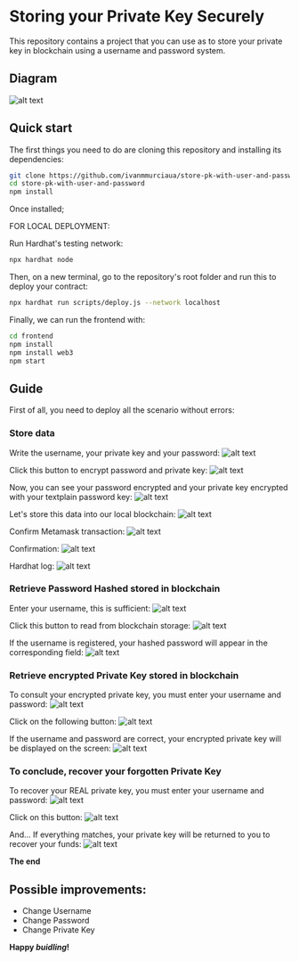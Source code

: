 # Storing your Private Key Securely

This repository contains a project that you can use as to store your private key in blockchain using a username and password system.

## Diagram
![alt text](https://github.com/ivanmmurciaua/store-pk-with-user-and-password/blob/main/images/diagram.png?raw=true)

## Quick start

The first things you need to do are cloning this repository and installing its
dependencies:

```sh
git clone https://github.com/ivanmmurciaua/store-pk-with-user-and-password
cd store-pk-with-user-and-password
npm install
```

Once installed;

FOR LOCAL DEPLOYMENT:

Run Hardhat's testing network:

```sh
npx hardhat node
```

Then, on a new terminal, go to the repository's root folder and run this to
deploy your contract:

```sh
npx hardhat run scripts/deploy.js --network localhost
```

Finally, we can run the frontend with:

```sh
cd frontend
npm install
npm install web3
npm start
```

## Guide

First of all, you need to deploy all the scenario without errors:

### Store data

Write the username, your private key and your password:
![alt text](https://github.com/ivanmmurciaua/store-pk-with-user-and-password/blob/main/images/tutorial/store_1.jpg?raw=true)

Click this button to encrypt password and private key:
![alt text](https://github.com/ivanmmurciaua/store-pk-with-user-and-password/blob/main/images/tutorial/store_2.jpg?raw=true)

Now, you can see your password encrypted and your private key encrypted with your textplain password key:
![alt text](https://github.com/ivanmmurciaua/store-pk-with-user-and-password/blob/main/images/tutorial/store_3.jpg?raw=true)

Let's store this data into our local blockchain:
![alt text](https://github.com/ivanmmurciaua/store-pk-with-user-and-password/blob/main/images/tutorial/store_4.jpg?raw=true)

Confirm Metamask transaction:
![alt text](https://github.com/ivanmmurciaua/store-pk-with-user-and-password/blob/main/images/tutorial/store_5.jpg?raw=true)

Confirmation:
![alt text](https://github.com/ivanmmurciaua/store-pk-with-user-and-password/blob/main/images/tutorial/store_6.jpg?raw=true)

Hardhat log:
![alt text](https://github.com/ivanmmurciaua/store-pk-with-user-and-password/blob/main/images/tutorial/store_7.jpg?raw=true)

### Retrieve Password Hashed stored in blockchain

Enter your username, this is sufficient:
![alt text](https://github.com/ivanmmurciaua/store-pk-with-user-and-password/blob/main/images/tutorial/password_1.jpg?raw=true)

Click this button to read from blockchain storage:
![alt text](https://github.com/ivanmmurciaua/store-pk-with-user-and-password/blob/main/images/tutorial/password_2.jpg?raw=true)

If the username is registered, your hashed password will appear in the corresponding field:
![alt text](https://github.com/ivanmmurciaua/store-pk-with-user-and-password/blob/main/images/tutorial/password_3.jpg?raw=true)

### Retrieve encrypted Private Key stored in blockchain

To consult your encrypted private key, you must enter your username and password:
![alt text](https://github.com/ivanmmurciaua/store-pk-with-user-and-password/blob/main/images/tutorial/aespk_1.jpg?raw=true)

Click on the following button:
![alt text](https://github.com/ivanmmurciaua/store-pk-with-user-and-password/blob/main/images/tutorial/aespk_2.jpg?raw=true)

If the username and password are correct, your encrypted private key will be displayed on the screen:
![alt text](https://github.com/ivanmmurciaua/store-pk-with-user-and-password/blob/main/images/tutorial/aespk_3.jpg?raw=true)

### To conclude, recover your forgotten Private Key  

To recover your REAL private key, you must enter your username and password:
![alt text](https://github.com/ivanmmurciaua/store-pk-with-user-and-password/blob/main/images/tutorial/pk_1.jpg?raw=true)

Click on this button:
![alt text](https://github.com/ivanmmurciaua/store-pk-with-user-and-password/blob/main/images/tutorial/pk_2.jpg?raw=true)

And... If everything matches, your private key will be returned to you to recover your funds:
![alt text](https://github.com/ivanmmurciaua/store-pk-with-user-and-password/blob/main/images/tutorial/pk_3.jpg?raw=true)

**The end**

## Possible improvements:

- Change Username
- Change Password
- Change Private Key

**Happy _buidling_!**